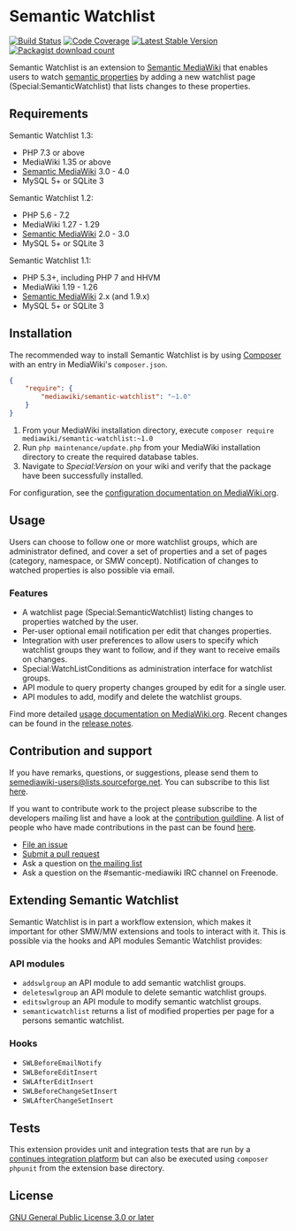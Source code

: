 # Semantic Watchlist

[![Build Status](https://img.shields.io/github/actions/workflow/status/SemanticMediaWiki/SemanticWatchlist/ci.yml?branch=master)](https://github.com/SemanticMediaWiki/SemanticWatchlist/actions?query=workflow%3ACI)
[![Code Coverage](https://codecov.io/gh/SemanticMediaWiki/SemanticWatchlist/branch/master/graph/badge.svg)](https://codecov.io/gh/SemanticMediaWiki/SemanticWatchlist)
[![Latest Stable Version](https://poser.pugx.org/mediawiki/semantic-watchlist/v/stable)](https://packagist.org/packages/mediawiki/semantic-watchlist)
[![Packagist download count](https://poser.pugx.org/mediawiki/semantic-watchlist/downloads)](https://packagist.org/packages/mediawiki/semantic-watchlist)

Semantic Watchlist is an extension to [Semantic MediaWiki][smw] that enables users to
watch [semantic properties][smw-property] by adding a new watchlist page (Special:SemanticWatchlist)
that lists changes to these properties.

## Requirements

Semantic Watchlist 1.3:

- PHP 7.3 or above
- MediaWiki 1.35 or above
- [Semantic MediaWiki][smw] 3.0 - 4.0
- MySQL 5+ or SQLite 3

Semantic Watchlist 1.2:

- PHP 5.6 - 7.2
- MediaWiki 1.27 - 1.29
- [Semantic MediaWiki][smw] 2.0 - 3.0
- MySQL 5+ or SQLite 3

Semantic Watchlist 1.1:

- PHP 5.3+, including PHP 7 and HHVM
- MediaWiki 1.19 - 1.26
- [Semantic MediaWiki][smw] 2.x (and 1.9.x)
- MySQL 5+ or SQLite 3

## Installation

The recommended way to install Semantic Watchlist is by using [Composer][composer] with an entry in MediaWiki's `composer.json`.

```json
{
	"require": {
		"mediawiki/semantic-watchlist": "~1.0"
	}
}
```
1. From your MediaWiki installation directory, execute
   `composer require mediawiki/semantic-watchlist:~1.0`
2. Run `php maintenance/update.php` from your MediaWiki installation directory
   to create the required database tables.
3. Navigate to _Special:Version_ on your wiki and verify that the package
   have been successfully installed.

For configuration, see the [configuration documentation on MediaWiki.org](https://www.mediawiki.org/wiki/Extension:Semantic_Watchlist).

## Usage

Users can choose to follow one or more watchlist groups, which are administrator defined, and cover
a set of properties and a set of pages (category, namespace, or SMW concept). Notification of changes
to watched properties is also possible via email.

### Features

* A watchlist page (Special:SemanticWatchlist) listing changes to properties watched by the user.
* Per-user optional email notification per edit that changes properties.
* Integration with user preferences to allow users to specify which watchlist
  groups they want to follow, and if they want to receive emails on changes.
* Special:WatchListConditions as administration interface for watchlist groups.
* API module to query property changes grouped by edit for a single user.
* API modules to add, modify and delete the watchlist groups.

Find more detailed [usage documentation on MediaWiki.org](https://www.mediawiki.org/wiki/Extension:Semantic_Watchlist). Recent changes can be found in the [release notes](RELEASE-NOTES.md).

## Contribution and support

If you have remarks, questions, or suggestions, please send them to semediawiki-users@lists.sourceforge.net.
You can subscribe to this list [here](https://sourceforge.net/p/semediawiki/mailman/semediawiki-user/).

If you want to contribute work to the project please subscribe to the
developers mailing list and have a look at the [contribution guildline](/CONTRIBUTING.md).
A list of people who have made contributions in the past can be found [here][contributors].

* [File an issue](https://github.com/SemanticMediaWiki/SemanticWatchlist/issues)
* [Submit a pull request](https://github.com/SemanticMediaWiki/SemanticWatchlist/pulls)
* Ask a question on [the mailing list](https://www.semantic-mediawiki.org/wiki/Mailing_list)
* Ask a question on the #semantic-mediawiki IRC channel on Freenode.

## Extending Semantic Watchlist

Semantic Watchlist is in part a workflow extension, which makes it important for other SMW/MW extensions
and tools to interact with it. This is possible via the hooks and API modules Semantic Watchlist provides:

### API modules

* `addswlgroup` an API module to add semantic watchlist groups.
* `deleteswlgroup` an API module to delete semantic watchlist groups.
* `editswlgroup` an API module to modify semantic watchlist groups.
* `semanticwatchlist` returns a list of modified properties per page for a persons semantic watchlist.

### Hooks

* `SWLBeforeEmailNotify`
* `SWLBeforeEditInsert`
* `SWLAfterEditInsert`
* `SWLBeforeChangeSetInsert`
* `SWLAfterChangeSetInsert`

## Tests

This extension provides unit and integration tests that are run by a [continues integration platform][travis]
but can also be executed using `composer phpunit` from the extension base directory.

## License

[GNU General Public License 3.0 or later][licence]

[mw]: https://www.mediawiki.org/
[smw]: https://github.com/SemanticMediaWiki/SemanticMediaWiki
[mw-swl]: https://www.mediawiki.org/wiki/Extension:Semantic_Watchlist
[composer]: https://getcomposer.org/
[contributors]: https://github.com/SemanticMediaWiki/SemanticWatchlist/graphs/contributors
[licence]: https://www.gnu.org/copyleft/gpl.html
[travis]: https://travis-ci.org/SemanticMediaWiki/SemanticWatchlist
[smw-property]: https://www.semantic-mediawiki.org/wiki/Property
